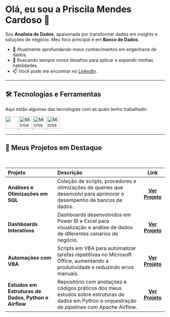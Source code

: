 # Olá, eu sou a Priscila Mendes Cardoso 👋

Sou **Analista de Dados**, apaixonada por transformar dados em insights e soluções de negócio. Meu foco principal é em **Banco de Dados**.

- 🔭 Atualmente aprofundando meus conhecimentos em engenharia de dados.
- 🌱 Buscando sempre novos desafios para aplicar e expandir minhas habilidades.
- 📫 Você pode me encontrar no [LinkedIn](https://www.linkedin.com/in/priscila-mendes-sp/).

---

## 🛠️ Tecnologias e Ferramentas

Aqui estão algumas das tecnologias com as quais tenho trabalhado:

<p align="left">
  <a href="https://skillicons.dev">
    <img src="https://skillicons.dev/icons?i=python,vscode,git,github,mysql,postgres,aws,gcp,docker,powershell" height="40"/>
  </a>

  <a href="https://powerbi.microsoft.com/pt-br" target="_blank">
    <img src="https://raw.githubusercontent.com/microsoft/PowerBI-Icons/24f1db8bdfab951c25db591772140d2f4ec5bc1e/SVG/Power-BI.svg" alt="Microsoft Power BI" height="40"/>
  </a>
  
  <a href="https://www.microsoft.com/pt-br/microsoft-365/excel" target="_blank">
    <img src="https://raw.githubusercontent.com/sempostma/office365-icons/4ef2ee3dc5705f4ab23bc5fc7f236884d0bc10f3/svg/excel.svg" alt="Microsoft Excel" height="40"/>
  </a>
  
  <a href="https://www.microsoft.com/pt-br/microsoft-365/word" target="_blank">
    <img src="https://raw.githubusercontent.com/sempostma/office365-icons/4ef2ee3dc5705f4ab23bc5fc7f236884d0bc10f3/svg/word.svg" alt="Microsoft Word" height="40">
  </a>
</p>


---

## 🚀 Meus Projetos em Destaque

<br>

| Projeto | Descrição | Link |
| :--- | :--- | :---: |
| **Análises e Otimizações em SQL** | Coleção de scripts, procedures e otimizações de queries que desenvolvi para aprimorar o desempenho de bancos de dados. | <a href="https://pricmendes.github.io/SQL/">**Ver Projeto**</a> |
| **Dashboards Interativos** | Dashboards desenvolvidos em Power BI e Excel para visualização e análise de dados de diferentes cenários de negócio. | <a href="https://pricmendes.github.io/dashs/">**Ver Projeto**</a> |
| **Automações com VBA** | Scripts em VBA para automatizar tarefas repetitivas no Microsoft Office, aumentando a produtividade e reduzindo erros manuais. | <a href="https://pricmendes.github.io/VBA/">**Ver Projeto**</a> |
| **Estudos em Estruturas de Dados, Python e Airflow** | Repositório com anotações e códigos práticos dos meus estudos sobre estruturas de dados em Python e orquestração de pipelines com Apache Airflow. | <a href="https://pricmendes.github.io/estudos/">**Ver Projeto**</a> |



<!--
![Excel]'()
![SQL]'()
![PowerBi]'()
![Python]'()
![Pandas]'()
![Jupyter]'()
![VS Code]'()
![Google Colab]'(https://)
-->





